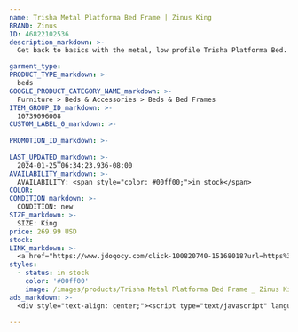 ```yaml
---
name: Trisha Metal Platforma Bed Frame | Zinus King
BRAND: Zinus
ID: 46822102536
description_markdown: >-
  Get back to basics with the metal, low profile Trisha Platforma Bed. Simple in style but dependable in structure, this sturdy, supportive foundation is minimalism at its very best. Made with clean lines and a low-to-the-ground silhouette, this metal bed may fly under the radar when it comes to looks, but it exceeds your every expectation when it comes to strength and stability. This steel frame comes with a set of closely spaced wood slats designed to optimally support any foam, latex or spring mattress without the need for a box spring.

garment_type:
PRODUCT_TYPE_markdown: >-
  beds
GOOGLE_PRODUCT_CATEGORY_NAME_markdown: >-
  Furniture > Beds & Accessories > Beds & Bed Frames
ITEM_GROUP_ID_markdown: >-
  10739096008
CUSTOM_LABEL_0_markdown: >-
  
PROMOTION_ID_markdown: >-
  
LAST_UPDATED_markdown: >-
  2024-01-25T06:34:23.936-08:00
AVAILABILITY_markdown: >-
  AVAILABILITY: <span style="color: #00ff00;">in stock</span>
COLOR:
CONDITION_markdown: >-
  CONDITION: new
SIZE_markdown: >-
  SIZE: King
price: 269.99 USD
stock: 
LINK_markdown: >-
  <a href="https://www.jdoqocy.com/click-100820740-15168018?url=https%3A%2F%2Fwww.zinus.com%2Fproducts%2Ftrisha-metal-platforma-bed-frame%3Fvariant%3D46822102536" target="_blank" style="display: inline-block; padding: 10px 20px; font-size: 16px; text-align: center; text-decoration: none; cursor: pointer; border: 1px solid #3498db; color: #3498db; background-color: #fff; border-radius: 5px; transition: background-color 0.3s;">Go to Product</a>
styles:
  - status: in stock
    color: '#00ff00'
    image: /images/products/Trisha Metal Platforma Bed Frame _ Zinus King/10739096008_1_Trisha_Metal_Platforma_Bed_Frame.jpg
ads_markdown: >-
  <div style="text-align: center;"><script type="text/javascript" language="javascript" src="https://www.kqzyfj.com/placeholder-52269580?target=_top&mouseover=N"></script></div>

---
```

